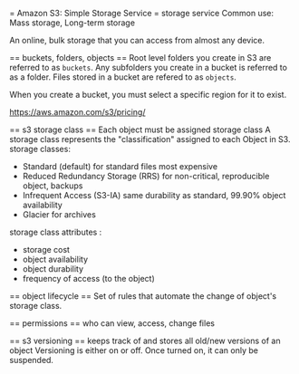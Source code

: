 = Amazon S3: Simple Storage Service =
storage service
Common use: Mass storage, Long-term storage

An online, bulk storage that you can access from almost any device.

== buckets, folders, objects ==
Root level folders you create in S3 are referred to as `buckets`.
Any subfolders you create in a bucket is referred to as a folder.
Files stored in a bucket are refered to as `objects`.

When you create a bucket, you must select a specific region for it to exist.

https://aws.amazon.com/s3/pricing/

== s3 storage class ==
Each object must be assigned storage class  A storage class represents the "classification" assigned to each Object in S3.
storage classes:
* Standard (default)
for standard files
most expensive
* Reduced Redundancy Storage (RRS)
for non-critical, reproducible object, backups
* Infrequent Access (S3-IA)
same durability as standard, 99.90% object availability
* Glacier
for archives

storage class attributes :
* storage cost
* object availability
* object durability
* frequency of access (to the object)


== object lifecycle ==
Set of rules that automate the change of object's storage class.

== permissions ==
who can view, access, change files

== s3 versioning ==
keeps track of and stores all old/new versions of an object
Versioning is either on or off. Once turned on, it can only be suspended.
